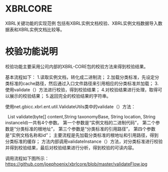 XBRLCORE
================

XBRL关键功能的实现范例 包括有XBRL实例文档校验、XBRL实例文档数据导入数据表和XBRL实例文档比较等。

校验功能说明
================
校验功能主要采用公司内部的XBRL-CORE包的校验方法来得到校验结果。

基本流程如下：
1.读取实例文档，转化成二进制流；
2.加载分类标准，先设定分类标准的cache路径，然后通过入口文件路径来引用相应的分类标准并加载；
3.使用validate（）方法进行校验，得到校验结果；
4.对校验结果进行处理，取得可以展示的校验结果；
5.返回完全的校验结果的字符串。

使用net.gbicc.xbrl.ent.util.ValidateUtils类中的validate（）方法：

  List<ValidateObject> validate(byte[] content,String taxonomyBase, String location, String instanceId)一共有4个参数。
    第一个参数是“实例文档的二进制代码”，
    第二个参数是“分类标准的根地址”，
    第三个参数是“分类标准的引用路径”，
    第四个参数是“实例文档名称和id”；
    主要流程是先加载分类标准的根地址和引用路径，得到分类标准的缓存；
    方法内部调用validateInstance（）方法，对分类标准进行校验并得到校验结果，最后对校验结果进行分析，得到校验的可读内容。
    
调用流程如下图所示：
https://github.com/joephoenix/xbrlcore/blob/master/validateFlow.jpg





